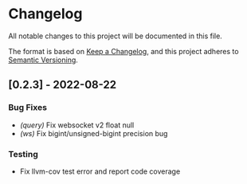 # Changelog

All notable changes to this project will be documented in this file.


The format is based on [Keep a Changelog](https://keepachangelog.com/en/1.0.0/),
and this project adheres to [Semantic Versioning](https://semver.org/spec/v2.0.0.html).
## [0.2.3] - 2022-08-22

### Bug Fixes

- *(query)* Fix websocket v2 float null
- *(ws)* Fix bigint/unsigned-bigint precision bug

### Testing
- Fix llvm-cov test error and report code coverage


